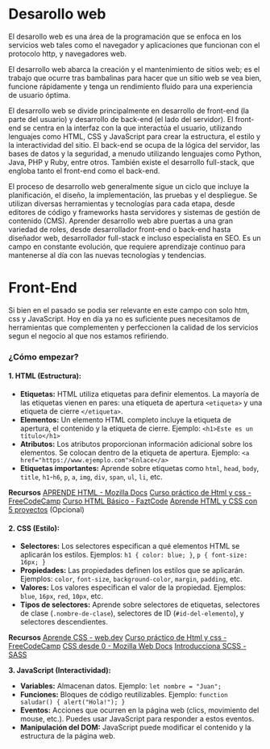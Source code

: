 # Desarollo web

El desarollo web es una área de la programación que se enfoca en los servicios web tales como el navegador y aplicaciones que funcionan con el protocolo http, y navegadores web.

El desarrollo web abarca la creación y el mantenimiento de sitios web; es el trabajo que ocurre tras bambalinas para hacer que un sitio web se vea bien, funcione rápidamente y tenga un rendimiento fluido para una experiencia de usuario óptima.

El desarrollo web se divide principalmente en desarrollo de front-end (la parte del usuario) y desarrollo de back-end (el lado del servidor). El front-end se centra en la interfaz con la que interactúa el usuario, utilizando lenguajes como HTML, CSS y JavaScript para crear la estructura, el estilo y la interactividad del sitio. El back-end se ocupa de la lógica del servidor, las bases de datos y la seguridad, a menudo utilizando lenguajes como Python, Java, PHP y Ruby, entre otros. También existe el desarrollo full-stack, que engloba tanto el front-end como el back-end.

El proceso de desarrollo web generalmente sigue un ciclo que incluye la planificación, el diseño, la implementación, las pruebas y el despliegue. Se utilizan diversas herramientas y tecnologías para cada etapa, desde editores de código y frameworks hasta servidores y sistemas de gestión de contenido (CMS). Aprender desarrollo web abre puertas a una gran variedad de roles, desde desarrollador front-end o back-end hasta diseñador web, desarrollador full-stack e incluso especialista en SEO. Es un campo en constante evolución, que requiere aprendizaje continuo para mantenerse al día con las nuevas tecnologías y tendencias.

# Front-End

Si bien en el pasado se podia ser relevante en este campo con solo htm, css y JavaScript. Hoy en día ya no es suficiente pues necesitamos de herramientas que complementen y perfeccionen la calidad de los servicios segun el negocio al que nos estamos refiriendo.

### ¿Cómo empezar?

#### 1. HTML (Estructura):

- **Etiquetas:** HTML utiliza etiquetas para definir elementos. La mayoría de las etiquetas vienen en pares: una etiqueta de apertura `<etiqueta>` y una etiqueta de cierre `</etiqueta>`.
- **Elementos:** Un elemento HTML completo incluye la etiqueta de apertura, el contenido y la etiqueta de cierre. Ejemplo: `<h1>Este es un título</h1>`
- **Atributos:** Los atributos proporcionan información adicional sobre los elementos. Se colocan dentro de la etiqueta de apertura. Ejemplo: `<a href="https://www.ejemplo.com">Enlace</a>`
- **Etiquetas importantes:** Aprende sobre etiquetas como `html`, `head`, `body`, `title`, `h1`-`h6`, `p`, `a`, `img`, `div`, `span`, `ul`, `li`, etc.

**Recursos**
[APRENDE HTML - Mozilla Docs](https://developer.mozilla.org/es/docs/Learn/HTML/Introduction_to_HTML/Getting_started)
[Curso práctico de Html y css - FreeCodeCamp](https://www.freecodecamp.org/espanol/news/aprende-html-y-css-curso-desde-cero/)
[Curso HTML Básico - FaztCode](https://www.youtube.com/watch?v=rbuYtrNUxg4&ab_channel=Fazt)
[Aprende HTML y CSS con 5 proyectos](https://www.youtube.com/watch?v=AXPASVeX74o&ab_channel=Codigo369) (Opcional)

#### 2. CSS (Estilo):

- **Selectores:** Los selectores especifican a qué elementos HTML se aplicarán los estilos. Ejemplos: `h1 { color: blue; }`, `p { font-size: 16px; }`
- **Propiedades:** Las propiedades definen los estilos que se aplicarán. Ejemplos: `color`, `font-size`, `background-color`, `margin`, `padding`, etc.
- **Valores:** Los valores especifican el valor de la propiedad. Ejemplos: `blue`, `16px`, `red`, `10px`, etc.
- **Tipos de selectores:** Aprende sobre selectores de etiquetas, selectores de clase (`.nombre-de-clase`), selectores de ID (`#id-del-elemento`), y selectores descendientes.

**Recursos**
[Aprende CSS - web.dev](https://web.dev/learn/css?hl=es)
[Curso práctico de Html y css - FreeCodeCamp](https://www.freecodecamp.org/espanol/news/aprende-html-y-css-curso-desde-cero/)
[CSS desde 0 - Mozilla Web Docs](https://developer.mozilla.org/es/docs/Learn/Getting_started_with_the_web/CSS_basics)
[Introducciona SCSS - SASS](https://www.w3schools.com/sass/)

**3. JavaScript (Interactividad):**

- **Variables:** Almacenan datos. Ejemplo: `let nombre = "Juan";`
- **Funciones:** Bloques de código reutilizables. Ejemplo: `function saludar() { alert("Hola!"); }`
- **Eventos:** Acciones que ocurren en la página web (clics, movimiento del mouse, etc.). Puedes usar JavaScript para responder a estos eventos.
- **Manipulación del DOM:** JavaScript puede modificar el contenido y la estructura de la página web.

